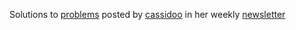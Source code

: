 Solutions to [problems](https://buttondown.email/cassidoo/archive) posted by [cassidoo](https://cassidoo.co/) in her weekly [newsletter](https://buttondown.email/cassidoo)
